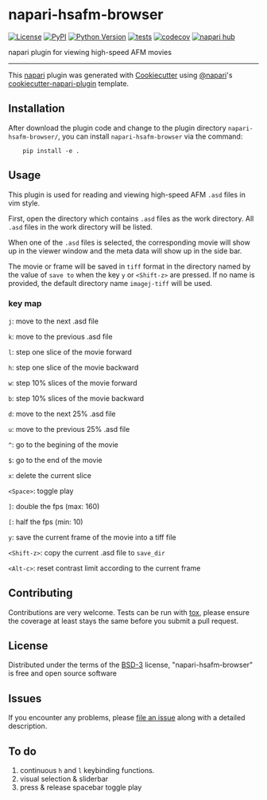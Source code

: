 # napari-hsafm-browser

[![License](https://img.shields.io/pypi/l/napari-hsafm-browser.svg?color=green)](https://github.com/psichen/napari-hsafm-browser/raw/main/LICENSE)
[![PyPI](https://img.shields.io/pypi/v/napari-hsafm-browser.svg?color=green)](https://pypi.org/project/napari-hsafm-browser)
[![Python Version](https://img.shields.io/pypi/pyversions/napari-hsafm-browser.svg?color=green)](https://python.org)
[![tests](https://github.com/psichen/napari-hsafm-browser/workflows/tests/badge.svg)](https://github.com/psichen/napari-hsafm-browser/actions)
[![codecov](https://codecov.io/gh/psichen/napari-hsafm-browser/branch/main/graph/badge.svg)](https://codecov.io/gh/psichen/napari-hsafm-browser)
[![napari hub](https://img.shields.io/endpoint?url=https://api.napari-hub.org/shields/napari-hsafm-browser)](https://napari-hub.org/plugins/napari-hsafm-browser)

napari plugin for viewing high-speed AFM movies

----------------------------------

This [napari] plugin was generated with [Cookiecutter] using [@napari]'s [cookiecutter-napari-plugin] template.

## Installation

After download the plugin code and change to the plugin directory `napari-hsafm-browser/`, you can install `napari-hsafm-browser` via the command:

        pip install -e .

## Usage

This plugin is used for reading and viewing high-speed AFM `.asd` files in vim style.

First, open the directory which contains `.asd` files as the work directory. All `.asd` files in the work directory will be listed.

When one of the `.asd` files is selected, the corresponding movie will show up in the viewer window and the meta data will show up in the side bar.

The movie or frame will be saved in `tiff` format in the directory named by the value of `save to` when the key `y` or `<Shift-z>` are pressed. If no name is provided, the default directory name `imagej-tiff` will be used.

### key map

`j`: move to the next .asd file

`k`: move to the previous .asd file

`l`: step one slice of the movie forward

`h`: step one slice of the movie backward

`w`: step 10% slices of the movie forward

`b`: step 10% slices of the movie backward

`d`: move to the next 25% .asd file

`u`: move to the previous 25% .asd file

`^`: go to the begining of the movie

`$`: go to the end of the movie

`x`: delete the current slice

`<Space>`: toggle play

`]`: double the fps (max: 160)

`[`: half the fps (min: 10)

`y`: save the current frame of the movie into a tiff file

`<Shift-z>`: copy the current .asd file to `save_dir`

`<Alt-c>`: reset contrast limit according to the current frame

## Contributing

Contributions are very welcome. Tests can be run with [tox], please ensure
the coverage at least stays the same before you submit a pull request.

## License

Distributed under the terms of the [BSD-3] license,
"napari-hsafm-browser" is free and open source software

## Issues

If you encounter any problems, please [file an issue] along with a detailed description.

[napari]: https://github.com/napari/napari
[Cookiecutter]: https://github.com/audreyr/cookiecutter
[@napari]: https://github.com/napari
[MIT]: http://opensource.org/licenses/MIT
[BSD-3]: http://opensource.org/licenses/BSD-3-Clause
[GNU GPL v3.0]: http://www.gnu.org/licenses/gpl-3.0.txt
[GNU LGPL v3.0]: http://www.gnu.org/licenses/lgpl-3.0.txt
[Apache Software License 2.0]: http://www.apache.org/licenses/LICENSE-2.0
[Mozilla Public License 2.0]: https://www.mozilla.org/media/MPL/2.0/index.txt
[cookiecutter-napari-plugin]: https://github.com/napari/cookiecutter-napari-plugin

[file an issue]: https://github.com/psichen/napari-hsafm-browser/issues

[napari]: https://github.com/napari/napari
[tox]: https://tox.readthedocs.io/en/latest/
[pip]: https://pypi.org/project/pip/
[PyPI]: https://pypi.org/

## To do ##

1. continuous `h` and `l` keybinding functions.
2. visual selection & sliderbar
3. press & release spacebar toggle play
